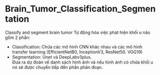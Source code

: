 # Brain_Tumor_Classification_Segmentation
Classify and segment brain tumor
Tự động hóa việc phát hiện khối u não gồm 2 phần:
- Classification: Chứa các mô hình CNN khác nhau và các mô hình transfer learning (EfficientNetB0, InceptionV3, ResNet50. VGG19)
- Segmentation: Unet và DeepLabv3plus.  
Đưa ra dự đoán về danh sách hình ảnh và nếu hình ảnh có chứa khối u nó sẽ được chuyển tiếp đến phần phân đoạn.

